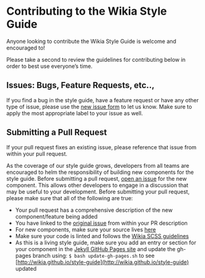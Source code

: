 # Contributing to the Wikia Style Guide

Anyone looking to contribute the Wikia Style Guide is welcome and encouraged to!

Please take a second to review the guidelines for contributing below in order to best use everyone’s time.

## Issues: Bugs, Feature Requests, etc..,
If you find a bug in the style guide, have a feature request or have any other type of issue, please use the [new issue form](https://github.com/Wikia/style-guide/issues/new) to let us know. Make sure to apply the most appropriate label to your issue as well.

## Submitting a Pull Request
If your pull request fixes an existing issue, please reference that issue from within your pull request.

As the coverage of our style guide grows, developers from all teams are encouraged to helm the responsibility of building new components for the style guide. Before submitting a pull request, [open an issue](https://github.com/Wikia/style-guide/issues/new) for the new component. This allows other developers to engage in a discussion that may be useful to your development.
Before submitting your pull request, please make sure that all of the following are true:
* Your pull request has a comprehensive description of the new component/feature being added
* You have linked to the [original issue](https://github.com/Wikia/style-guide/issues) from within your PR description
* For new components, make sure your source lives [here](https://github.com/Wikia/style-guide/tree/master/src/scss/lib/components)
* Make sure your code is linted and follows the [Wikia SCSS guidelines](https://github.com/Wikia/guidelines/tree/master/SCSS)
* As this is a living style guide, make sure you add an entry or section for your component in the [Jekyll GitHub Pages site](https://github.com/Wikia/style-guide/tree/dev/gh-pages) and update the gh-pages branch using: `$ bash update-gh-pages.sh` to see [http://wikia.github.io/style-guide](http://wikia.github.io/style-guide) updated


